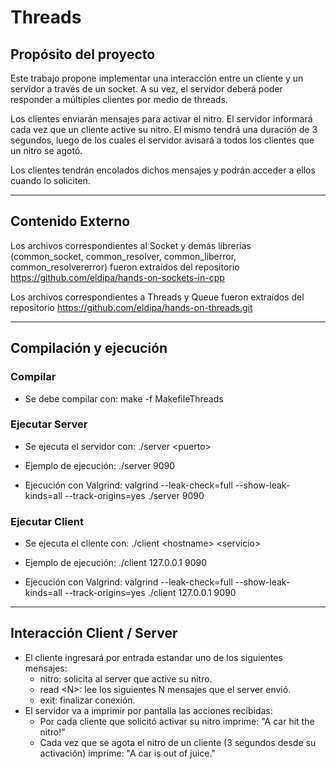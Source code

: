 # Threads

## Propósito del proyecto

Este trabajo propone implementar una interacción entre un cliente y un servidor a través de un socket. 
A su vez, el servidor deberá poder responder a múltiples clientes por medio de threads.

Los clientes enviarán mensajes para activar el nitro. El servidor informará cada vez que un cliente active su nitro.
El mismo tendrá una duración de 3 segundos, luego de los cuales el servidor avisará a todos los clientes que un nitro 
se agotó.

Los clientes tendrán encolados dichos mensajes y podrán acceder a ellos cuando lo soliciten.

---

## Contenido Externo

Los archivos correspondientes al Socket y demás librerías (common_socket, common_resolver, common_liberror,
common_resolvererror) fueron extraídos del repositorio https://github.com/eldipa/hands-on-sockets-in-cpp

Los archivos correspondientes a Threads y Queue fueron extraídos del repositorio 
https://github.com/eldipa/hands-on-threads.git

---

## Compilación y ejecución

### Compilar
- Se debe compilar con: make -f MakefileThreads

### Ejecutar Server
- Se ejecuta el servidor con:    ./server \<puerto>

- Ejemplo de ejecución:        ./server 9090

- Ejecución con Valgrind:     valgrind --leak-check=full --show-leak-kinds=all --track-origins=yes ./server 9090

### Ejecutar Client

- Se ejecuta el cliente con:    ./client \<hostname> \<servicio>

- Ejemplo de ejecución:        ./client 127.0.0.1 9090

- Ejecución con Valgrind:     valgrind --leak-check=full --show-leak-kinds=all --track-origins=yes ./client 127.0.0.1 9090

---

## Interacción Client / Server

- El cliente ingresará por entrada estandar uno de los siguientes mensajes:
  - nitro: solicita al server que active su nitro.
  - read \<N>: lee los siguientes N mensajes que el server envió.
  - exit: finalizar conexión.
- El servidor va a imprimir por pantalla las acciones recibidas:
  - Por cada cliente que solicitó activar su nitro imprime: "A car hit the nitro!"
  - Cada vez que se agota el nitro de un cliente (3 segundos desde su activación) imprime: "A car is out of juice."